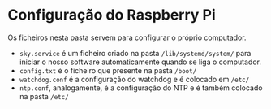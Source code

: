 # Configuração do Raspberry Pi
Os ficheiros nesta pasta servem para configurar o próprio computador.

- `sky.service` é um ficheiro criado na pasta `/lib/systemd/system/` para iniciar o nosso
  software automaticamente quando se liga o computador.
- `config.txt` é o ficheiro que presente na pasta `/boot/`
- `watchdog.conf` é a configuração do watchdog e é colocado em `/etc/`
- `ntp.conf`, analogamente, é a configuração do NTP e é também colocado na pasta `/etc/`
